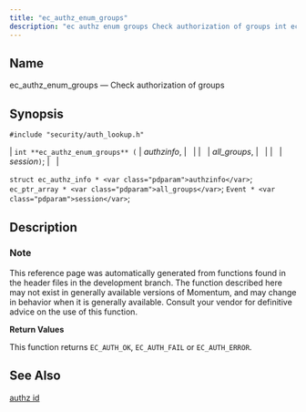```yaml
---
title: "ec_authz_enum_groups"
description: "ec authz enum groups Check authorization of groups int ec authz enum groups authzinfo all groups session struct ec authz info authzinfo ec ptr array all groups Event session This reference page was automatically generated from functions found in the header files in the development branch The function described here..."
---
```


<a name="apis.ec_authz_enum_groups"></a> 
## Name

ec_authz_enum_groups — Check authorization of groups

## Synopsis

`#include "security/auth_lookup.h"`

| `int **ec_authz_enum_groups** (` | <var class="pdparam">authzinfo</var>, |   |
|   | <var class="pdparam">all_groups</var>, |   |
|   | <var class="pdparam">session</var>`)`; |   |

`struct ec_authz_info * <var class="pdparam">authzinfo</var>`;
`ec_ptr_array * <var class="pdparam">all_groups</var>`;
`Event * <var class="pdparam">session</var>`;<a name="idp59614864"></a> 
## Description

### Note

This reference page was automatically generated from functions found in the header files in the development branch. The function described here may not exist in generally available versions of Momentum, and may change in behavior when it is generally available. Consult your vendor for definitive advice on the use of this function.

**<a name="idp59617536"></a> Return Values**

This function returns `EC_AUTH_OK`, `EC_AUTH_FAIL` or `EC_AUTH_ERROR`.

<a name="idp59619952"></a> 
## See Also

[authz id](/momentum/3/3-reference/3-reference-console-commands-authz-id)